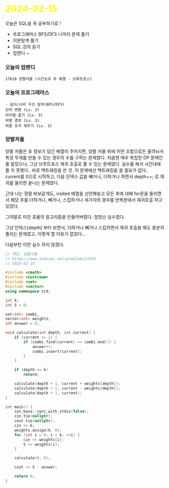 # <span style="color:yellow">2024-02-15</span>

오늘은 SQL을 꼭 공부하기로 !
- 프로그래머스 BFS/DFS 나머지 문제 풀기
- 이분탐색 풀기
- SQL 강의 듣기
- 업랜디 ~


### 오늘의 업랜디
```
17610 양팔저울 (시간초과 후 해결 - 브루트포스)
```


### 오늘의 프로그래머스
```
- 깊이/너비 우선 탐색(BFS/DFS)
단어 변환 (Lv. 3)
아이템 줍기 (Lv. 3)
여행 경로 (Lv. 3)
퍼즐 조각 채우기 (Lv. 3)
```



### 양팔저울
양팔 저울은 추 정보가 담긴 배열이 주어지면, 양팔 저울 위에 어떤 조합으로든 올려놔서 특정 무게를 만들 수 있는 경우의 수를 구하는 문제였다.
처음엔 매우 복잡한 DP 문제인 줄 알았으나, 그냥 브루트포스 재귀 호출로 풀 수 있는 문제였다.
실수를 해서 시간내에 풀 지 못했다.. 바로 백트래킹을 쓴 것.
이 문제에선 백트래킹을 쓸 필요가 없다.. current를 0으로 시작하고, 다음 인덱스 값을 빼거나, 더하거나 하면서 depth++; 로 재귀를 돌리면 끝나는 문제였다.

근데 나는 정말 바보같게도, visited 배열을 선언해놓고 모든 추에 대해 for문을 돌리면서 해당 추를 더하거나, 빼거나, 스킵하거나 세가지의 경우를 반복문에서 재귀호출 하고 있었다.

그야말로 미친 효율의 알고리즘을 만들어버렸다. 엄청난 실수였다.

그냥 인덱스\[depth\] 부터 보면서, 더하거나 빼거나 스킵하면서 재귀 호출을 해도 충분히 풀리는 문제였고, 이렇게 할 이유가 없었다...

다음부턴 이런 실수 하지 않겠다.

```cpp
// 백준: 양팔저울
// https://www.acmicpc.net/problem/17610
// 2024-02-15

#include <cmath>
#include <iostream>
#include <set>
#include <vector>
using namespace std;

int k;
int S = 0;

set<int> combi;
vector<int> weights;
int answer = 0;

void calculate(int depth, int current) {
    if (current >= 1) {
        if (combi.find(current) == combi.end()) {
            answer++;
            combi.insert(current);
        }
    }

    if (depth == k)
        return;

    calculate(depth + 1, current + weights[depth]);
    calculate(depth + 1, current - weights[depth]);
    calculate(depth + 1, current);
}

int main() {
    ios_base::sync_with_stdio(false);
    cin.tie(nullptr);
    cout.tie(nullptr);
    cin >> k;
    weights.assign(k, 0);
    for (int i = 0; i < k; ++i) {
        cin >> weights[i];
        S += weights[i];
    }

    calculate(0, 0);

    cout << S - answer;

    return 0;
}
```
